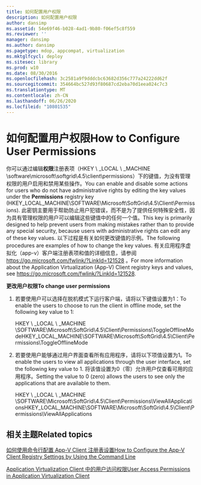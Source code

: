 ```yaml
---
title: 如何配置用户权限
description: 如何配置用户权限
author: dansimp
ms.assetid: 54e69f46-b028-4ad1-9b80-f06ef5c8f559
ms.reviewer: ''
manager: dansimp
ms.author: dansimp
ms.pagetype: mdop, appcompat, virtualization
ms.mktglfcycl: deploy
ms.sitesec: library
ms.prod: w10
ms.date: 08/30/2016
ms.openlocfilehash: 3c2581a9f9dddcbc63682d356c777a24222dd62f
ms.sourcegitcommit: 354664bc527d93f80687cd2eba70d1eea024c7c3
ms.translationtype: MT
ms.contentlocale: zh-CN
ms.lasthandoff: 06/26/2020
ms.locfileid: "10801535"
---
```

# <span data-ttu-id="ac163-103">如何配置用户权限</span><span class="sxs-lookup"><span data-stu-id="ac163-103">How to Configure User Permissions</span></span>


<span data-ttu-id="ac163-104">你可以通过编辑**权限**注册表项（HKEY \ _LOCAL \ _MACHINE \\software\\microsoft\\softgrid\\4.5\\client\\permissions）下的键值，为没有管理权限的用户启用和禁用某些操作。</span><span class="sxs-lookup"><span data-stu-id="ac163-104">You can enable and disable some actions for users who do not have administrative rights by editing the key values under the **Permissions** registry key (HKEY\_LOCAL\_MACHINE\\SOFTWARE\\Microsoft\\SoftGrid\\4.5\\Client\\Permissions).</span></span> <span data-ttu-id="ac163-105">此密钥主要用于帮助防止用户犯错误，而不是为了提供任何特殊安全性，因为具有管理权限的用户可以编辑这些键值中的任何一个值。</span><span class="sxs-lookup"><span data-stu-id="ac163-105">This key is primarily designed to help prevent users from making mistakes rather than to provide any special security, because users with administrative rights can edit any of these key values.</span></span> <span data-ttu-id="ac163-106">以下过程是有关如何更改键值的示例。</span><span class="sxs-lookup"><span data-stu-id="ac163-106">The following procedures are examples of how to change the key values.</span></span> <span data-ttu-id="ac163-107">有关应用程序虚拟化（app-v）客户端注册表项和值的详细信息，请参阅 <https://go.microsoft.com/fwlink/?LinkId=121528> 。</span><span class="sxs-lookup"><span data-stu-id="ac163-107">For more information about the Application Virtualization (App-V) Client registry keys and values, see <https://go.microsoft.com/fwlink/?LinkId=121528>.</span></span>

**<span data-ttu-id="ac163-108">更改用户权限</span><span class="sxs-lookup"><span data-stu-id="ac163-108">To change user permissions</span></span>**

1.  <span data-ttu-id="ac163-109">若要使用户可以选择在脱机模式下运行客户端，请将以下键值设置为1：</span><span class="sxs-lookup"><span data-stu-id="ac163-109">To enable the users to choose to run the client in offline mode, set the following key value to 1:</span></span>

    <span data-ttu-id="ac163-110">HKEY \ _LOCAL \ _MACHINE \\SOFTWARE\\Microsoft\\SoftGrid\\4.5\\Client\\Permissions\\ToggleOfflineMode</span><span class="sxs-lookup"><span data-stu-id="ac163-110">HKEY\_LOCAL\_MACHINE\\SOFTWARE\\Microsoft\\SoftGrid\\4.5\\Client\\Permissions\\ToggleOfflineMode</span></span>

2.  <span data-ttu-id="ac163-111">若要使用户能够通过用户界面查看所有应用程序，请将以下项值设置为1。</span><span class="sxs-lookup"><span data-stu-id="ac163-111">To enable the users to view all applications through the user interface, set the following key value to 1.</span></span> <span data-ttu-id="ac163-112">将该值设置为0（零）允许用户仅查看可用的应用程序。</span><span class="sxs-lookup"><span data-stu-id="ac163-112">Setting the value to 0 (zero) allows the users to see only the applications that are available to them.</span></span>

    <span data-ttu-id="ac163-113">HKEY \ _LOCAL \ _MACHINE \\SOFTWARE\\Microsoft\\SoftGrid\\4.5\\Client\\Permissions\\ViewAllApplications</span><span class="sxs-lookup"><span data-stu-id="ac163-113">HKEY\_LOCAL\_MACHINE\\SOFTWARE\\Microsoft\\SoftGrid\\4.5\\Client\\Permissions\\ViewAllApplications</span></span>

## <span data-ttu-id="ac163-114">相关主题</span><span class="sxs-lookup"><span data-stu-id="ac163-114">Related topics</span></span>


[<span data-ttu-id="ac163-115">如何使用命令行配置 App-V Client 注册表设置</span><span class="sxs-lookup"><span data-stu-id="ac163-115">How to Configure the App-V Client Registry Settings by Using the Command Line</span></span>](how-to-configure-the-app-v-client-registry-settings-by-using-the-command-line.md)

[<span data-ttu-id="ac163-116">Application Virtualization Client 中的用户访问权限</span><span class="sxs-lookup"><span data-stu-id="ac163-116">User Access Permissions in Application Virtualization Client</span></span>](user-access-permissions-in-application-virtualization-client.md)

 

 





